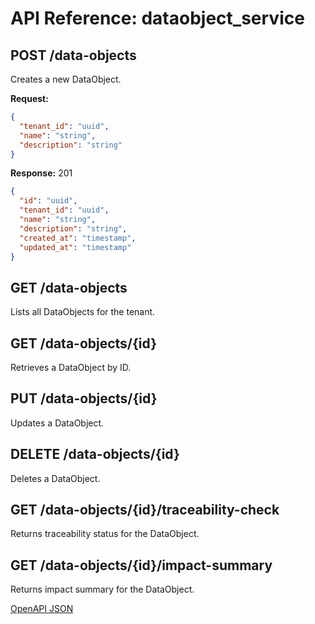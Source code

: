 # API Reference: dataobject_service

## POST /data-objects
Creates a new DataObject.

**Request:**
```json
{
  "tenant_id": "uuid",
  "name": "string",
  "description": "string"
}
```
**Response:** 201
```json
{
  "id": "uuid",
  "tenant_id": "uuid",
  "name": "string",
  "description": "string",
  "created_at": "timestamp",
  "updated_at": "timestamp"
}
```

## GET /data-objects
Lists all DataObjects for the tenant.

## GET /data-objects/{id}
Retrieves a DataObject by ID.

## PUT /data-objects/{id}
Updates a DataObject.

## DELETE /data-objects/{id}
Deletes a DataObject.

## GET /data-objects/{id}/traceability-check
Returns traceability status for the DataObject.

## GET /data-objects/{id}/impact-summary
Returns impact summary for the DataObject.

[OpenAPI JSON](./app/openapi.json)
